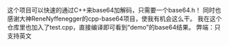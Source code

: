 这个项目可以快速的通过C++来base64加解码，只需要一个base64.h！
同时也感谢大神ReneNyffenegger的cpp-base64项目，使我有机会这么干。
我在这个仓库里也加入了test.cpp，直接编译即可看到“demo”的base64结果。
弊端：只支持英文
